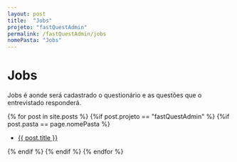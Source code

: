 ```yaml
---
layout: post
title:  "Jobs"
projeto: "fastQuestAdmin"
permalink: /fastQuestAdmin/jobs
nomePasta: "Jobs"
---
```

# Jobs
Jobs é aonde será cadastrado o questionário e as questões que o entrevistado responderá.
<div class="row">    
    {% for post in site.posts %}
        {%if post.projeto == "fastQuestAdmin" %}
            {%if post.pasta == page.nomePasta %}  
            <ul  class="4u 6u$(small)">
                <li>
                    <a href="{{ site.baseurl}}{{ post.url}}">{{ post.title }}</a>  
                </li>
            </ul>
            {% endif %}
        {% endif %}
    {% endfor %}    
</div>  